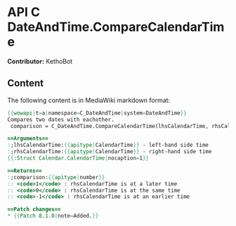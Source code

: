 # API C DateAndTime.CompareCalendarTime

**Contributor:** KethoBot

## Content

The following content is in MediaWiki markdown format:

```mediawiki
{{wowapi|t=a|namespace=C_DateAndTime|system=DateAndTime}}
Compares two dates with eachother.
 comparison = C_DateAndTime.CompareCalendarTime(lhsCalendarTime, rhsCalendarTime)

==Arguments==
:;lhsCalendarTime:{{apitype|CalendarTime}} - left-hand side time
:;rhsCalendarTime:{{apitype|CalendarTime}} - right-hand side time
{{:Struct Calendar.CalendarTime|nocaption=1}}

==Returns==
:;comparison:{{apitype|number}}
:: <code>1</code> : rhsCalendarTime is at a later time
:: <code>0</code> : rhsCalendarTime is at the same time
:: <code>-1</code> : rhsCalendarTime is at an earlier time

==Patch changes==
* {{Patch 8.1.0|note=Added.}}
```
